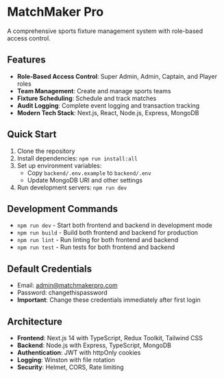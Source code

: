# MatchMaker Pro

A comprehensive sports fixture management system with role-based access control.

## Features

- **Role-Based Access Control**: Super Admin, Admin, Captain, and Player roles
- **Team Management**: Create and manage sports teams
- **Fixture Scheduling**: Schedule and track matches
- **Audit Logging**: Complete event logging and transaction tracking
- **Modern Tech Stack**: Next.js, React, Node.js, Express, MongoDB

## Quick Start

1. Clone the repository
2. Install dependencies: `npm run install:all`
3. Set up environment variables:
   - Copy `backend/.env.example` to `backend/.env`
   - Update MongoDB URI and other settings
4. Run development servers: `npm run dev`

## Development Commands

- `npm run dev` - Start both frontend and backend in development mode
- `npm run build` - Build both frontend and backend for production
- `npm run lint` - Run linting for both frontend and backend
- `npm run test` - Run tests for both frontend and backend

## Default Credentials

- Email: admin@matchmakerpro.com
- Password: changethispassword
- **Important**: Change these credentials immediately after first login

## Architecture

- **Frontend**: Next.js 14 with TypeScript, Redux Toolkit, Tailwind CSS
- **Backend**: Node.js with Express, TypeScript, MongoDB
- **Authentication**: JWT with httpOnly cookies
- **Logging**: Winston with file rotation
- **Security**: Helmet, CORS, Rate limiting